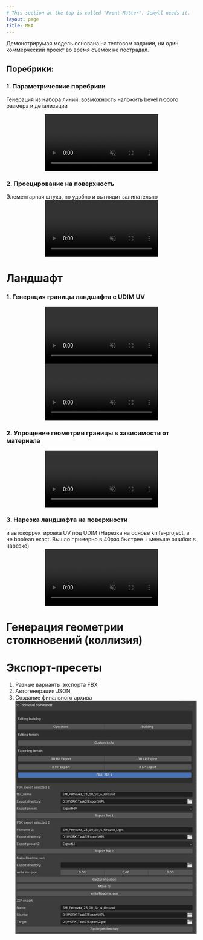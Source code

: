 ```yaml
---
# This section at the top is called "Front Matter". Jekyll needs it.
layout: page
title: MKA
---
```


Демонстрирумая модель основана на тестовом задании, ни один коммерческий проект во время съемок не пострадал.

## Поребрики:

### 1. Параметрические поребрики
Генерация из набора линий, возможность наложить bevel любого размера и детализации

<video muted autoplay controls loop style="display: block; margin: 0 auto; max-width: 70%; height: auto;">
    <source src="assets/mka/Curb_1.webm" type="video/webm">
</video>

### 2. Проецирование на поверхность
Элементарная штука, но удобно и выглядит залипательно
<video muted autoplay controls loop style="display: block; margin: 0 auto; max-width: 70%; height: auto;">
    <source src="assets/mka/0_HD.mp4" type="video/mp4">
</video>

# Ландшафт
### 1. Генерация границы ландшафта с UDIM UV


<video muted autoplay controls loop style="display: block; margin: 0 auto; max-width: 70%; height: auto;">
    <source src="assets/mka/1_FHD.webm" type="video/webm">
</video>


<video muted autoplay controls loop style="display: block; margin: 0 auto; max-width: 70%; height: auto;">
    <source src="assets/mka/1_1_hd.mp4" type="video/mp4">
</video>

### 2. Упрощение геометрии границы в зависимости от материала

<video muted autoplay controls loop style="display: block; margin: 0 auto; max-width: 70%; height: auto;">
    <source src="assets/mka/2_FHD.webm" type="video/webm">
</video>

### 3. Нарезка ландшафта на поверхности 
и автокорректировка UV под UDIM
(Нарезка на основе knife-project, а не boolean exact. Вышло примерно в 40раз быстрее + меньше ошибок в нарезке)
<video muted autoplay controls loop style="display: block; margin: 0 auto; max-width: 70%; height: auto;">
    <source src="assets/mka/3_FHD.webm" type="video/webm">
</video>

# Генерация геометрии столкновений (коллизия)

# Экспорт-пресеты
1. Разные варианты экспорта FBX
2. Автогенерация JSON
3. Создание финального архива
![image1](./assets/mka/ExportPlugin.png)
